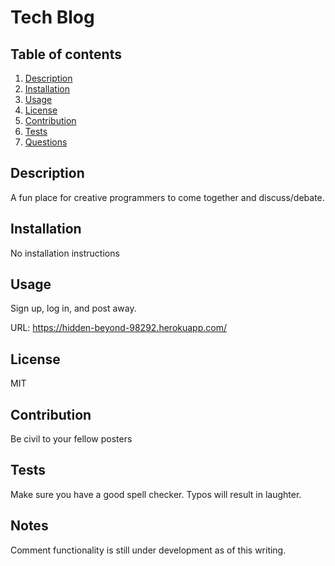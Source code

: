 # Tech Blog

## Table of contents

1. [Description](#Description)
2. [Installation](#Instructions)
3. [Usage](#Usage)
4. [License](#License)
5. [Contribution](#Contribution)
6. [Tests](#Tests)
7. [Questions](#Questions)

## Description

A fun place for creative programmers to come together and discuss/debate.

## Installation

No installation instructions

## Usage

Sign up, log in, and post away.

URL: https://hidden-beyond-98292.herokuapp.com/

## License

MIT 

## Contribution

Be civil to your fellow posters

## Tests

Make sure you have a good spell checker. Typos will result in laughter.

## Notes

Comment functionality is still under development as of this writing.
